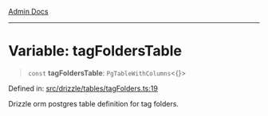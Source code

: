 [Admin Docs](/)

***

# Variable: tagFoldersTable

> `const` **tagFoldersTable**: `PgTableWithColumns`\<\{\}\>

Defined in: [src/drizzle/tables/tagFolders.ts:19](https://github.com/NishantSinghhhhh/talawa-api/blob/2aae942e3c09271511f0b08b62076f26547cb511/src/drizzle/tables/tagFolders.ts#L19)

Drizzle orm postgres table definition for tag folders.
